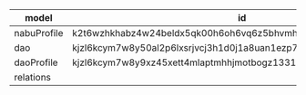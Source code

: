 | model       | id                                                              |
| ----------- | --------------------------------------------------------------- |
| nabuProfile | k2t6wzhkhabz4w24beldx5qk00h6oh6vq6z5bhvmh0mbxoix8393yf8qjr9h4y  |
| dao         | kjzl6kcym7w8y50al2p6lxsrjvcj3h1d0j1a8uan1ezp7lp7jpkei6ubqlvnj86 |
| daoProfile  | kjzl6kcym7w8y9xz45xett4mlaptmhhjmotbogz1331x02dm8zqoemlf15b4mw9 |
| relations   |                                                                 |
